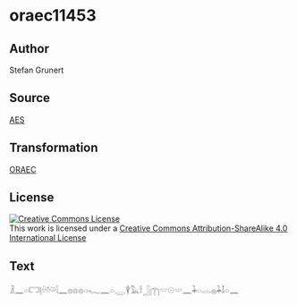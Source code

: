# oraec11453

## Author

Stefan Grunert

## Source

[AES](https://github.com/simondschweitzer/aes)

## Transformation

[ORAEC](https://oraec.github.io/)

## License

<a rel="license" href="http://creativecommons.org/licenses/by-sa/4.0/"><img alt="Creative Commons License" style="border-width:0" src="https://i.creativecommons.org/l/by-sa/4.0/88x31.png" /></a><br />This work is licensed under a <a rel="license" href="http://creativecommons.org/licenses/by-sa/4.0/">Creative Commons Attribution-ShareAlike 4.0 International License</a>

## Text

𓏎𓈖𓏏𓉐𓊤𓏐𓏊𓏖𓇋𓈖𓊖𓊖𓊖𓏏𓆑𓈖𓏏𓇾𓇉𓅓𓎛𓃀𓉲𓎟𓇳𓎟𓈖𓇓𓏏𓂋𓐍𓇓𓄤𓏏𓈖<br>
